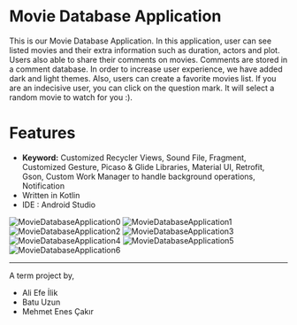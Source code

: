 # Movie Database Application
This is our Movie Database Application. In this application, user can see listed movies and their extra information such as duration, actors and plot.
Users also able to share their comments on movies. Comments are stored in a comment database.
In order to increase user experience, we have added dark and light themes.
Also, users can create a favorite movies list.
If you are an indecisive user, you can click on the question mark. It will select a random movie to watch for you :).

# Features
- <b>Keyword:</b> Customized Recycler Views, Sound File, Fragment, Customized Gesture, Picaso & Glide Libraries, Material UI, Retrofit, Gson, Custom Work Manager to handle background operations, Notification
- Written in Kotlin
- IDE : Android Studio


![MovieDatabaseApplication0](https://github.com/mec-cs/movie-db-app/assets/103521291/b85b28d4-c97f-434d-bf97-eea7b41f19ac)
![MovieDatabaseApplication1](https://github.com/mec-cs/movie-db-app/assets/103521291/fcd88211-fd7b-4e96-8d95-1606f608c21c)
![MovieDatabaseApplication2](https://github.com/mec-cs/movie-db-app/assets/103521291/f95ae1ee-a775-434c-a344-fa0af3dbd01c)
![MovieDatabaseApplication3](https://github.com/mec-cs/movie-db-app/assets/103521291/26037750-1ab8-492a-a4c6-4331972f2853)
![MovieDatabaseApplication4](https://github.com/mec-cs/movie-db-app/assets/103521291/392ab6db-729c-4632-95fa-d0fd9d20699a)
![MovieDatabaseApplication5](https://github.com/mec-cs/movie-db-app/assets/103521291/ebcc6e3e-64aa-4d3a-84de-7acea8098904)
![MovieDatabaseApplication6](https://github.com/mec-cs/movie-db-app/assets/103521291/a5aa2e59-b533-4b56-9038-1802ae9f10e1)


----
A term project by,
+ Ali Efe İlik
+ Batu Uzun
+ Mehmet Enes Çakır
